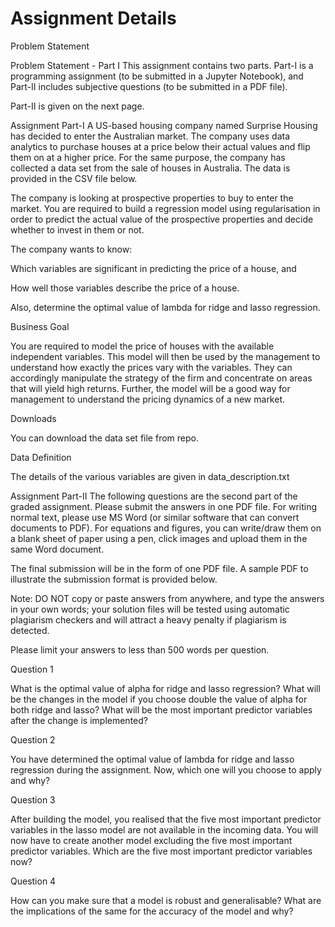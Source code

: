 Assignment Details
================================================================================================================================
Problem Statement

Problem Statement - Part I
This assignment contains two parts. Part-I is a programming assignment (to be submitted in a Jupyter Notebook), and Part-II includes subjective questions (to be submitted in a PDF file). 

 

Part-II is given on the next page.

 

Assignment Part-I
A US-based housing company named Surprise Housing has decided to enter the Australian market. The company uses data analytics to purchase houses at a price below their actual values and flip them on at a higher price. For the same purpose, the company has collected a data set from the sale of houses in Australia. The data is provided in the CSV file below.

 

The company is looking at prospective properties to buy to enter the market. You are required to build a regression model using regularisation in order to predict the actual value of the prospective properties and decide whether to invest in them or not.

 

The company wants to know:

Which variables are significant in predicting the price of a house, and

How well those variables describe the price of a house.

 

Also, determine the optimal value of lambda for ridge and lasso regression.

 

Business Goal 

 

You are required to model the price of houses with the available independent variables. This model will then be used by the management to understand how exactly the prices vary with the variables. They can accordingly manipulate the strategy of the firm and concentrate on areas that will yield high returns. Further, the model will be a good way for management to understand the pricing dynamics of a new market.

 

Downloads

 

You can download the data set file from repo.

Data Definition

 
The details of the various variables are given in data_description.txt

Assignment Part-II
The following questions are the second part of the graded assignment. Please submit the answers in one PDF file. For writing normal text, please use MS Word (or similar software that can convert documents to PDF). For equations and figures, you can write/draw them on a blank sheet of paper using a pen, click images and upload them in the same Word document.

 

The final submission will be in the form of one PDF file. A sample PDF to illustrate the submission format is provided below.

 

Note: DO NOT copy or paste answers from anywhere, and type the answers in your own words; your solution files will be tested using automatic plagiarism checkers and will attract a heavy penalty if plagiarism is detected.

 

Please limit your answers to less than 500 words per question.
 

Question 1

What is the optimal value of alpha for ridge and lasso regression? What will be the changes in the model if you choose double the value of alpha for both ridge and lasso? What will be the most important predictor variables after the change is implemented?

 

Question 2

You have determined the optimal value of lambda for ridge and lasso regression during the assignment. Now, which one will you choose to apply and why?

 

Question 3

After building the model, you realised that the five most important predictor variables in the lasso model are not available in the incoming data. You will now have to create another model excluding the five most important predictor variables. Which are the five most important predictor variables now?

 

Question 4

How can you make sure that a model is robust and generalisable? What are the implications of the same for the accuracy of the model and why?
